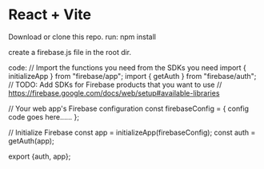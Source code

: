 # React + Vite

Download or clone this repo.
run: npm install

create a firebase.js file in the root dir.

code:
// Import the functions you need from the SDKs you need
import { initializeApp } from "firebase/app";
import { getAuth } from "firebase/auth";
// TODO: Add SDKs for Firebase products that you want to use
// https://firebase.google.com/docs/web/setup#available-libraries

// Your web app's Firebase configuration
const firebaseConfig = {
  config code goes here......
};

// Initialize Firebase
const app = initializeApp(firebaseConfig);
const auth = getAuth(app);

export  {auth, app};
